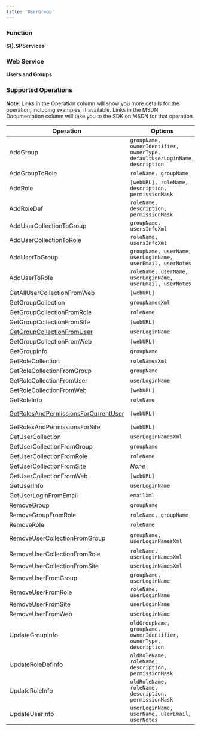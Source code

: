 ```yaml
---
title: 'UserGroup'
---
```


### Function

**$().SPServices**

### Web Service

**Users and Groups**

### Supported Operations

**Note**: Links in the Operation column will show you more details for the operation, including examples, if available. Links in the MSDN Documentation column will take you to the SDK on MSDN for that operation.

| Operation | Options | MSDN Documentation | Introduced |
| --------- | ------- | ------------------ | ---------- |
| AddGroup | `groupName, ownerIdentifier, ownerType, defaultUserLoginName, description` | [UserGroup.AddGroup Method](http://msdn.microsoft.com/en-us/library/ms774470.aspx) | [0.2.10](http://spservices.codeplex.com/Release/ProjectReleases.aspx?ReleaseId=32949) |
| AddGroupToRole | `roleName, groupName` | [UserGroup.AddGroupToRole Method](http://msdn.microsoft.com/en-us/library/ms772540.aspx) | [0.2.10](http://spservices.codeplex.com/Release/ProjectReleases.aspx?ReleaseId=32949) |
| AddRole | `[webURL], roleName, description, permissionMask` | [UserGroup.AddRole Method](http://msdn.microsoft.com/en-us/library/ms772714.aspx) | [0.2.1](http://spservices.codeplex.com/Release/ProjectReleases.aspx?ReleaseId=32949) |
| AddRoleDef | `roleName, description, permissionMask` | [UserGroup.AddRoleDef Method](http://msdn.microsoft.com/en-us/library/ms774640(v=office.12).aspx) | [0.6.0](http://spservices.codeplex.com/releases/view/55660) |
| AddUserCollectionToGroup | `groupName, usersInfoXml` | [UserGroup.AddUserCollectionToGroup Method](http://msdn.microsoft.com/en-us/library/ms774538(v=office.12).aspx) | [0.6.0](http://spservices.codeplex.com/releases/view/55660) |
| AddUserCollectionToRole | `roleName, usersInfoXml` | [UserGroup.AddUserCollectionToRole Method](http://msdn.microsoft.com/en-us/library/ms772619(v=office.12).aspx) | [0.6.0](http://spservices.codeplex.com/releases/view/55660) |
| AddUserToGroup | `groupName, userName, userLoginName, userEmail, userNotes` | [UserGroup.AddUserToGroup Method](http://msdn.microsoft.com/en-us/library/ms772683(v=office.12).aspx) | [0.5.7](http://spservices.codeplex.com/releases/view/47136) |
| AddUserToRole | `roleName, userName, userLoginName, userEmail, userNotes` | [UserGroup.AddUserToRole Method](http://msdn.microsoft.com/en-us/library/ms774883(v=office.12).aspx) | [0.5.7](http://spservices.codeplex.com/releases/view/47136) |
| GetAllUserCollectionFromWeb | `[webURL]` | [UserGroup.GetAllUserCollectionFromWeb Method](http://msdn.microsoft.com/en-us/library/ms772661.aspx) | [0.2.10](http://spservices.codeplex.com/Release/ProjectReleases.aspx?ReleaseId=32949) |
| GetGroupCollection | `groupNamesXml` | [UserGroup.GetGroupCollection Method](http://msdn.microsoft.com/en-us/library/ms774837.aspx) | [0.2.10](http://spservices.codeplex.com/Release/ProjectReleases.aspx?ReleaseId=32949) |
| GetGroupCollectionFromRole | `roleName` | [UserGroup.GetGroupCollectionFromRole Method](http://msdn.microsoft.com/en-us/library/ms774597.aspx) | [0.2.10](http://spservices.codeplex.com/Release/ProjectReleases.aspx?ReleaseId=32949) |
| GetGroupCollectionFromSite | `[webURL]` | [UserGroup.GetGroupCollectionFromSite Method](http://msdn.microsoft.com/en-us/library/ms774594.aspx) | [0.2.10](http://spservices.codeplex.com/Release/ProjectReleases.aspx?ReleaseId=32949) |
| [GetGroupCollectionFromUser](/docs/core/api/UserGroup-GetGroupCollectionFromUser.md) | `userLoginName` | [UserGroup.GetGroupCollectionFromUser Method](http://msdn.microsoft.com/en-us/library/ms772552.aspx) | [0.2.10](http://spservices.codeplex.com/Release/ProjectReleases.aspx?ReleaseId=32949) |
| GetGroupCollectionFromWeb | `[webURL]` | [UserGroup.GetGroupCollectionFromWeb Method](http://msdn.microsoft.com/en-us/library/ms774815.aspx) | [0.2.10](http://spservices.codeplex.com/Release/ProjectReleases.aspx?ReleaseId=32949) |
| GetGroupInfo | `groupName` | [UserGroup.GetGroupInfo Method](http://msdn.microsoft.com/en-us/library/ms774799.aspx) | [0.2.10](http://spservices.codeplex.com/Release/ProjectReleases.aspx?ReleaseId=32949) |
| GetRoleCollection | `roleNamesXml` | [UserGroup.GetRoleCollection Method](http://msdn.microsoft.com/en-us/library/ms774593.aspx) | [0.2.10](http://spservices.codeplex.com/Release/ProjectReleases.aspx?ReleaseId=32949) |
| GetRoleCollectionFromGroup | `groupName` | [UserGroup.GetRoleCollectionFromGroup Method](http://msdn.microsoft.com/en-us/library/ms773817(v=office.12)) | [0.2.10](http://spservices.codeplex.com/Release/ProjectReleases.aspx?ReleaseId=32949) |
| GetRoleCollectionFromUser | `userLoginName` | [UserGroup.GetRoleCollectionFromUser Method](http://msdn.microsoft.com/en-us/library/ms772680.aspx) | [0.2.10](http://spservices.codeplex.com/Release/ProjectReleases.aspx?ReleaseId=32949) |
| GetRoleCollectionFromWeb | `[webURL]` | [UserGroup.GetRoleCollectionFromWeb Method](http://msdn.microsoft.com/en-us/library/ms772673.aspx) | [0.2.10](http://spservices.codeplex.com/Release/ProjectReleases.aspx?ReleaseId=32949) |
| GetRoleInfo | `roleName` | [UserGroup.GetRoleInfo Method](http://msdn.microsoft.com/en-us/library/ms774830.aspx) | [0.2.10](http://spservices.codeplex.com/Release/ProjectReleases.aspx?ReleaseId=32949) |
| [GetRolesAndPermissionsForCurrentUser](/docs/core/api/UserGroup-GetRolesAndPermissionsForCurrentUser.md) | `[webURL]` | [UserGroup.GetRolesAndPermissionsForCurrentUser Method](http://msdn.microsoft.com/en-us/library/ms774677.aspx) | [0.2.10](http://spservices.codeplex.com/Release/ProjectReleases.aspx?ReleaseId=32949) |
| GetRolesAndPermissionsForSite | `[webURL]` | [UserGroup.GetRolesAndPermissionsForSite Method](http://msdn.microsoft.com/en-us/library/ms774632.aspx) | [0.2.10](http://spservices.codeplex.com/Release/ProjectReleases.aspx?ReleaseId=32949) |
| GetUserCollection | `userLoginNamesXml` | [UserGroup.GetUserCollection Method](http://msdn.microsoft.com/en-us/library/ms774455.aspx) | [0.2.10](http://spservices.codeplex.com/Release/ProjectReleases.aspx?ReleaseId=32949) |
| GetUserCollectionFromGroup | `groupName` | [UserGroup.GetUserCollectionFromGroup Method](http://msdn.microsoft.com/en-us/library/ms772554.aspx) | [0.2.10](http://spservices.codeplex.com/Release/ProjectReleases.aspx?ReleaseId=32949) |
| GetUserCollectionFromRole | `roleName` | [UserGroup.GetUserCollectionFromRole Method](http://msdn.microsoft.com/en-us/library/ms772672.aspx) | [0.2.10](http://spservices.codeplex.com/Release/ProjectReleases.aspx?ReleaseId=32949) |
| GetUserCollectionFromSite | _None_ | [UserGroup.GetUserCollectionFromSite Method](http://msdn.microsoft.com/en-us/library/ms772702.aspx) | [0.2.10](http://spservices.codeplex.com/Release/ProjectReleases.aspx?ReleaseId=32949) |
| GetUserCollectionFromWeb | `[webURL]` | [UserGroup.GetUserCollectionFromWeb Method](http://msdn.microsoft.com/en-us/library/ms774581.aspx) | [0.2.10](http://spservices.codeplex.com/Release/ProjectReleases.aspx?ReleaseId=32949) |
| GetUserInfo | `userLoginName` | [UserGroup.GetUserInfo Method](http://msdn.microsoft.com/en-us/library/ms774637.aspx) | [0.2.3](http://spservices.codeplex.com/Release/ProjectReleases.aspx?ReleaseId=31744) |
| GetUserLoginFromEmail | `emailXml` | [UserGroup.GetUserLoginFromEmail Method](http://msdn.microsoft.com/en-us/library/ms774890.aspx) | [0.2.10](http://spservices.codeplex.com/Release/ProjectReleases.aspx?ReleaseId=32949) |
| RemoveGroup | `groupName` | [UserGroup.RemoveGroup Method](http://msdn.microsoft.com/en-us/library/ms774635.aspx) | [0.2.10](http://spservices.codeplex.com/Release/ProjectReleases.aspx?ReleaseId=32949) |
| RemoveGroupFromRole | `roleName, groupName` | [UserGroup.RemoveGroupFromRole Method](http://msdn.microsoft.com/en-us/library/ms774728(v=office.12).aspx) | [0.6.0](http://spservices.codeplex.com/releases/view/55660) |
| RemoveRole | `roleName` | [Webs.RemoveRole Method](http://msdn.microsoft.com/en-us/library/ms774731(v=office.12).aspx) | [0.5.8](http://spservices.codeplex.com/releases/view/53275) |
| RemoveUserCollectionFromGroup | `groupName, userLoginNamesXml` | [UserGroup.RemoveUserCollectionFromGroup Method](http://msdn.microsoft.com/en-us/library/ms772658(v=office.12).aspx) | [0.6.0](http://spservices.codeplex.com/releases/view/55660) |
| RemoveUserCollectionFromRole | `roleName, userLoginNamesXml` | [UserGroup.RemoveUserCollectionFromRole Method](http://msdn.microsoft.com/en-us/library/ms772654(v=office.12).aspx) | [0.6.0](http://spservices.codeplex.com/releases/view/55660) |
| RemoveUserCollectionFromSite | `userLoginNamesXml` | [UserGroup.RemoveUserCollectionFromSite Method](http://msdn.microsoft.com/en-us/library/ms774433(v=office.12).aspx) | [0.6.0](http://spservices.codeplex.com/releases/view/55660) |
| RemoveUserFromGroup | `groupName, userLoginName` | [UserGroup.RemoveUserFromGroup Method](http://msdn.microsoft.com/en-us/library/ms774499(v=office.12).aspx) | [0.5.7](http://spservices.codeplex.com/releases/view/47136) |
| RemoveUserFromRole | `roleName, userLoginName` | [UserGroup.RemoveUserFromRole Method](http://msdn.microsoft.com/en-us/library/ms774892(v=office.12).aspx) | [0.6.0](http://spservices.codeplex.com/releases/view/55660) |
| RemoveUserFromSite | `userLoginName` | [UserGroup.RemoveUserFromSite Method](http://msdn.microsoft.com/en-us/library/ms772644(v=office.12).aspx) | [0.6.0](http://spservices.codeplex.com/releases/view/55660) |
| RemoveUserFromWeb | `userLoginName` | [UserGroup.RemoveUserFromWeb Method](http://msdn.microsoft.com/en-us/library/ms772548(v=office.12).aspx) | [0.6.0](http://spservices.codeplex.com/releases/view/55660) |
| UpdateGroupInfo | `oldGroupName, groupName, ownerIdentifier, ownerType, description` | [UserGroup.UpdateGroupInfo Method](http://msdn.microsoft.com/en-us/library/ms774703(v=office.12).aspx) | [0.6.0](http://spservices.codeplex.com/releases/view/55660) |
| UpdateRoleDefInfo | `oldRoleName, roleName, description, permissionMask` | [UserGroup.UpdateRoleDefInfo Method](http://msdn.microsoft.com/en-us/library/ms774466(v=office.12).aspx) | [0.6.0](http://spservices.codeplex.com/releases/view/55660) |
| UpdateRoleInfo | `oldRoleName, roleName, description, permissionMask` | [UserGroup.UpdateRoleInfo Method](http://msdn.microsoft.com/en-us/library/ms774452(v=office.12).aspx) | [0.6.0](http://spservices.codeplex.com/releases/view/55660) |
| UpdateUserInfo | `userLoginName, userName, userEmail, userNotes` | [UserGroup.UpdateUserInfo Method](http://msdn.microsoft.com/en-us/library/ms772614(v=office.12).aspx) | [0.6.0](http://spservices.codeplex.com/releases/view/55660) |
